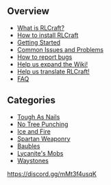 ## Overview
* [What is RLCraft?](https://github.com/ValMobile/RLCraft/wiki/RLCraft-in-a-nutshell)
* [How to install RLCraft](https://github.com/ValMobile/RLCraft/wiki/Installing-RLCraft)
* [Getting Started](https://github.com/ValMobile/RLCraft/wiki/Getting-Started)
* [Common Issues and Problems](https://github.com/ValMobile/RLCraft/wiki/Common-Issues)
* [How to report bugs](https://github.com/ValMobile/RLCraft/wiki/How-to-report-bugs)
* [Help us expand the Wiki!](https://github.com/ValMobile/RLCraft/wiki/Expanding-the-Wiki)
* [Help us translate RLCraft!](https://github.com/ValMobile/RLCraft/wiki/Translating-RLCraft)
* [FAQ](https://github.com/ValMobile/RLCraft/wiki/FAQ)

## Categories
* [Tough As Nails](https://github.com/ValMobile/RLCraft/wiki/ToughAsNails)
* [No Tree Punching](https://github.com/ValMobile/RLCraft/wiki/NoTreePunching)
* [Ice and Fire](https://github.com/ValMobile/RLCraft/wiki/IceAndFire)
* [Spartan Weaponry](https://github.com/ValMobile/RLCraft/wiki/SpartanWeaponry)
* [Baubles](https://github.com/ValMobile/RLCraft/wiki/Baubles)
* [Lycanite's Mobs](https://github.com/ValMobile/RLCraft/wiki/LycanitesMobs)
* [Waystones](https://github.com/ValMobile/RLCraft/wiki/Waystones)

<p>
  <a href="https://discord.gg/mMt3f4usqK">https://discord.gg/mMt3f4usqK</a>
</p>
